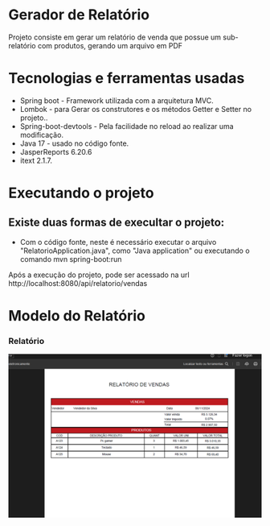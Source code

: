 # Gerador de Relatório 
Projeto consiste em gerar um relatório de venda que possue um sub-relatório com produtos, gerando um arquivo em PDF 


 # Tecnologias e ferramentas usadas
 * Spring boot - Framework utilizada com a arquitetura MVC.
 * Lombok - para Gerar os construtores e os métodos Getter e Setter no projeto..
 * Spring-boot-devtools - Pela facilidade no reload ao realizar uma modificação.
 * Java 17 - usado no código fonte.
 * JasperReports 6.20.6
 * itext 2.1.7.

# Executando o projeto

## Existe duas formas de execultar o projeto: 
* Com o código fonte, neste é necessário executar o arquivo "RelatorioApplication.java", como "Java application" ou executando o comando mvn spring-boot:run

 Após a execução do projeto, pode ser acessado na url http://localhost:8080/api/relatorio/vendas

# Modelo do Relatório 

### Relatório
<p float="left">
  <img src="statics/image.png" width="900" />
</p>
